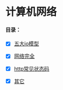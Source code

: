 # 计算机网络

#### 目录：
- [x] [五大io模型](io) 

- [x] [网络完全](safety)
 
- [x] [http常见状态码](http) 
  
- [x] [其它](other) 

 